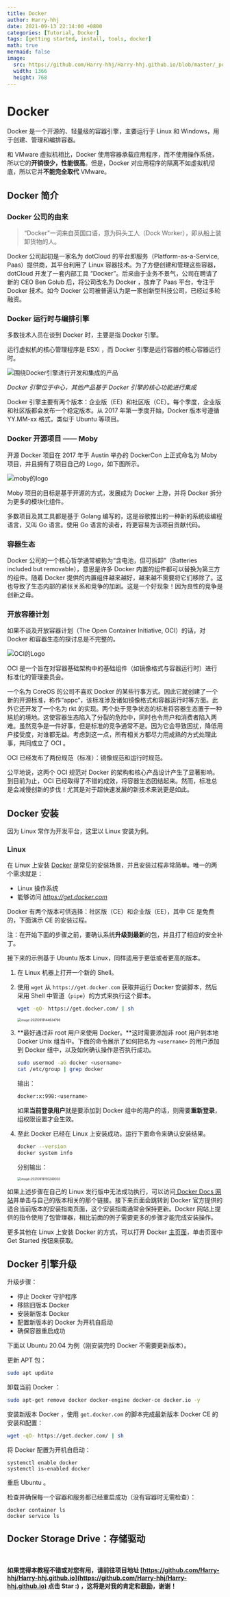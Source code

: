 ```yaml
---
title: Docker
author: Harry-hhj
date: 2021-09-13 22:14:00 +0800
categories: [Tutorial, Docker]
tags: [getting started, install, tools, docker]
math: true
mermaid: false
image:
  src: https://github.com/Harry-hhj/Harry-hhj.github.io/blob/master/_posts/2021-09-13-Docker.assets/docker.jpeg?raw=true
  width: 1366
  height: 768
---
```




# Docker

Docker 是一个开源的、轻量级的容器引擎，主要运行于 Linux 和 Windows，用于创建、管理和编排容器。

和 VMware 虚拟机相比，Docker 使用容器承载应用程序，而不使用操作系统，所以它的**开销很少，性能很高**。但是，Docker 对应用程序的隔离不如虚拟机彻底，所以它并**不能完全取代** VMware。



## Docker 简介

### Docker 公司的由来

>   “Docker”一词来自英国口语，意为码头工人（Dock Worker），即从船上装卸货物的人。

Docker 公司起初是一家名为 dotCloud 的平台即服务（Platform-as-a-Service, Paas）提供商，其平台利用了 Linux 容器技术。为了方便创建和管理这些容器， dotCloud 开发了一套内部工具 “Docker”。后来由于业务不景气，公司在聘请了新的 CEO Ben Golub 后，将公司改名为 Docker ，放弃了 Paas 平台，专注于 Docker 技术。如今 Docker 公司被普遍认为是一家创新型科技公司，已经过多轮融资。

### Docker 运行时与编排引擎

多数技术人员在谈到 Docker 时，主要是指 Docker 引擎。

运行虚拟机的核心管理程序是 ESXi ，而 Docker 引擎是运行容器的核心容器运行时。

![围绕Docker引擎进行开发和集成的产品](2021-09-13-Docker.assets/4-1Z415145K55S.gif)

_Docker 引擎位于中心，其他产品基于 Docker 引擎的核心功能进行集成_

Docker 引擎主要有两个版本：企业版（EE）和社区版（CE）。每个季度，企业版和社区版都会发布一个稳定版本。从 2017 年第一季度开始，Docker 版本号遵循 YY.MM-xx 格式，类似于 Ubuntu 等项目。

### Docker 开源项目 —— Moby

开源 Docker 项目在 2017 年于 Austin 举办的 DockerCon 上正式命名为 Moby 项目，并且拥有了项目自己的 Logo，如下图所示。

![moby的logo](2021-09-13-Docker.assets/4-1Z415145SWJ.gif)

Moby 项目的目标是基于开源的方式，发展成为 Docker 上游，并将 Docker 拆分为更多的模块化组件。

多数项目及其工具都是基于 Golang 编写的，这是谷歌推出的一种新的系统级编程语言，又叫 Go 语言。使用 Go 语言的读者，将更容易为该项目贡献代码。

### 容器生态

Docker 公司的一个核心哲学通常被称为“含电池，但可拆卸”（Batteries included but removable），意思是许多 Docker 内置的组件都可以替换为第三方的组件。随着 Docker 提供的内置组件越来越好，越来越不需要将它们移除了。这也导致了生态内部的紧张关系和竞争的加剧。这是一个好现象！因为良性的竞争是创新之母。

### 开放容器计划

如果不谈及开放容器计划（The Open Container Initiative, OCI）的话，对 Docker 和容器生态的探讨总是不完整的。

![OCI的Logo](2021-09-13-Docker.assets/4-1Z41514595K39.gif)

OCI 是一个旨在对容器基础架构中的基础组件（如镜像格式与容器运行时）进行标准化的管理委员会。

一个名为 CoreOS 的公司不喜欢 Docker 的某些行事方式。因此它就创建了一个新的开源标准，称作“appc”，该标准涉及诸如镜像格式和容器运行时等方面。此外它还开发了一个名为 rkt 的实现。两个处于竞争状态的标准将容器生态置于一种尴尬的境地。这使容器生态陷入了分裂的危险中，同时也令用户和消费者陷入两难。虽然竞争是一件好事，但是标准的竞争通常不是。因为它会导致困扰，降低用户接受度，对谁都无益。考虑到这一点，所有相关方都尽力用成熟的方式处理此事，共同成立了 OCI 。

OCI 已经发布了两份规范（标准）：镜像规范和运行时规范。

公平地说，这两个 OCI 规范对 Docker 的架构和核心产品设计产生了显著影响。到目前为止，OCI 已经取得了不错的成效，将容器生态团结起来。然而，标准总是会减慢创新的步伐！尤其是对于超快速发展的新技术来说更是如此。



## Docker 安装

因为 Linux 常作为开发平台，这里以 Linux 安装为例。

### Linux

在 Linux 上安装 [Docker](http://c.biancheng.net/docker/) 是常见的安装场景，并且安装过程非常简单。唯一的两个需求就是：

-   Linux 操作系统
-   能够访问 _<https://get.docker.com>_

Docker 有两个版本可供选择：社区版（CE）和企业版（EE），其中 CE 是免费的，下面演示 CE 的安装过程。

注：在开始下面的步骤之前，要确认系统**升级到最新**的包，并且打了相应的安全补丁。

接下来的示例基于 Ubuntu 版本 Linux，同样适用于更低或者更高的版本。

1.   在 Linux 机器上打开一个新的 Shell。

2.   使用 `wget` 从 `https://get.docker.com` 获取并运行 Docker 安装脚本，然后采用 Shell 中管道（`pipe`）的方式来执行这个脚本。

     ```bash
     wget -qO- https://get.docker.com/ | sh
     ```

     <img src="2021-09-13-Docker.assets/image-20210919144634766.png" alt="image-20210919144634766" style="zoom:50%;" />

3.   **最好通过非 root 用户来使用 Docker。**这时需要添加非 root 用户到本地 Docker Unix 组当中。下面的命令展示了如何把名为 `<username>` 的用户添加到 Docker 组中，以及如何确认操作是否执行成功。

     ```bash
     sudo usermod -aG docker <username>
     cat /etc/group | grep docker
     ```

     输出：

     ```bash
     docker:x:998:<username>
     ```

     如果**当前登录用户**就是要添加到 Docker 组中的用户的话，则需要**重新登录**，组权限设置才会生效。

4.   至此 Docker 已经在 Linux 上安装成功。运行下面命令来确认安装结果。

     ```bash
     docker --version
     docker system info
     ```

     分别输出：

     <img src="2021-09-13-Docker.assets/image-20210919150249303.png" alt="image-20210919150249303" style="zoom:50%;" />

如果上述步骤在自己的 Linux 发行版中无法成功执行，可以访问[ Docker Docs 网站](https://docs.docker.com/)并单击与自己的版本相关的那个链接。接下来页面会跳转到 Docker 官方提供的适合当前版本的安装指南页面，这个安装指南通常会保持更新。Docker 网站上提供的指令使用了包管理器，相比前面的例子需要更多的步骤才能完成安装操作。



更多其他在 Linux 上安装 Docker 的方式，可以打开 Docker [主页面](http://www.docker.com/)，单击页面中 Get Started 按钮来获取。



## Docker 引擎升级

升级步骤：

-   停止 Docker 守护程序
-   移除旧版本 Docker
-   安装新版本 Docker
-   配置新版本的 Docker 为开机自启动
-   确保容器重启成功

下面以 Ubuntu 20.04 为例（刚安装完的 Docker 不需要更新版本）。

更新 APT 包：

```bash
sudo apt update
```

卸载当前 Docker ：

```bash
sudo apt-get remove docker docker-engine docker-ce docker.io -y
```

安装新版本 Docker ，使用 `get.docker.com` 的脚本完成最新版本 Docker CE 的安装和配置：

```bash
wget -qO- https://get.docker.com/ | sh
```

将 Docker 配置为开机自启动：

```shell
systemctl enable docker
systemctl is-enabled docker
```

重启 Ubuntu 。

检查并确保每一个容器和服务都已经重启成功（没有容器时无需检查）：

```shell
docker container ls
docker service ls
```



## Docker Storage Drive：存储驱动













<br/>

**如果觉得本教程不错或对您有用，请前往项目地址 [https://github.com/Harry-hhj/Harry-hhj.github.io](https://github.com/Harry-hhj/Harry-hhj.github.io) 点击 Star :) ，这将是对我的肯定和鼓励，谢谢！**

<br/>
